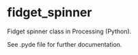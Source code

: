 # fidget_spinner
Fidget spinner class in Processing (Python).

See .pyde file for further documentation.
